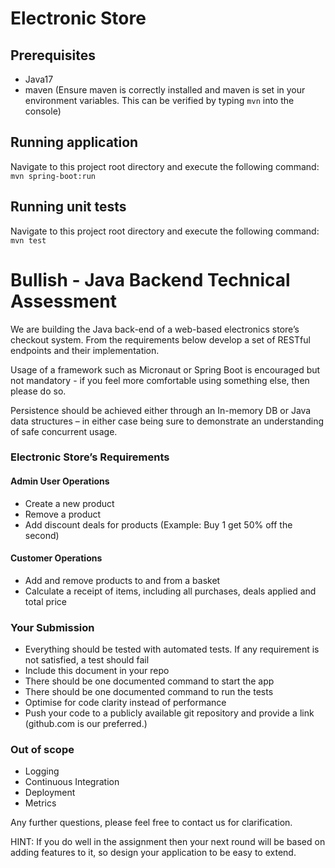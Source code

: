 # Electronic Store

## Prerequisites
- Java17
- maven (Ensure maven is correctly installed and maven is set in your environment variables. This can be verified by typing `mvn` into the console)

## Running application
Navigate to this project root directory and execute the following command:  
`mvn spring-boot:run`

## Running unit tests
Navigate to this project root directory and execute the following command:  
`mvn test`

# Bullish - Java Backend Technical Assessment
We are building the Java back-end of a web-based electronics store’s checkout system. From the
requirements below develop a set of RESTful endpoints and their implementation.

Usage of a framework such as Micronaut or Spring Boot is encouraged but not mandatory - if you
feel more comfortable using something else, then please do so.

Persistence should be achieved either through an In-memory DB or Java data structures – in either
case being sure to demonstrate an understanding of safe concurrent usage.

### Electronic Store’s Requirements
#### Admin User Operations 
- Create a new product
- Remove a product
- Add discount deals for products (Example: Buy 1 get 50% off the second)
#### Customer Operations
- Add and remove products to and from a basket
- Calculate a receipt of items, including all purchases, deals applied and total price

### Your Submission
-  Everything should be tested with automated tests. If any requirement is not satisfied, a test
should fail
- Include this document in your repo
- There should be one documented command to start the app
- There should be one documented command to run the tests
- Optimise for code clarity instead of performance
- Push your code to a publicly available git repository and provide a link (github.com is our
preferred.)

###  Out of scope
- Logging
- Continuous Integration
- Deployment
- Metrics

Any further questions, please feel free to contact us for clarification.

HINT: If you do well in the assignment then your next round will be based on adding
features to it, so design your application to be easy to extend.